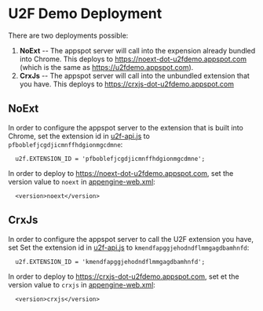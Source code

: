 # U2F Demo Deployment

There are two deployments possible:

1. **NoExt** -- The appspot server will call into the expension already bundled into Chrome.  This deploys to https://noext-dot-u2fdemo.appspot.com (which is the same as https://u2fdemo.appspot.com).
2. **CrxJs** -- The appspot server will call into the unbundled extension that you have.  This deploys to  https://crxjs-dot-u2fdemo.appspot.com
 
## NoExt
In order to configure the appspot server to the extension that is built into Chrome, set the extension id in [u2f-api.js](https://github.com/google/u2f-ref-code/blob/master/u2f-gae-demo/war/js/u2f-api.js) to ```pfboblefjcgdjicmnffhdgionmgcdmne```:
```
  u2f.EXTENSION_ID = 'pfboblefjcgdjicmnffhdgionmgcdmne';
```

In order to deploy to https://noext-dot-u2fdemo.appspot.com, set the version value to ```noext``` in [appengine-web.xml](https://github.com/google/u2f-ref-code/blob/master/u2f-gae-demo/war/WEB-INF/appengine-web.xml):
```
  <version>noext</version>
```

## CrxJs
In order to configure the appspot server to call the U2F extension you have, set Set the extension id in [u2f-api.js](https://github.com/google/u2f-ref-code/blob/master/u2f-gae-demo/war/js/u2f-api.js) to ```kmendfapggjehodndflmmgagdbamhnfd```:
```
  u2f.EXTENSION_ID = 'kmendfapggjehodndflmmgagdbamhnfd';
```
 
In order to deploy to https://crxjs-dot-u2fdemo.appspot.com, set et the version value to ```crxjs``` in [appengine-web.xml](https://github.com/google/u2f-ref-code/blob/master/u2f-gae-demo/war/WEB-INF/appengine-web.xml):
```
  <version>crxjs</version>
```
